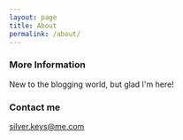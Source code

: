 ```yaml
---
layout: page
title: About
permalink: /about/
---
```




### More Information

New to the blogging world, but glad I'm here! 

### Contact me

[silver.keys@me.com](mailto:silver.keys@me.com)
